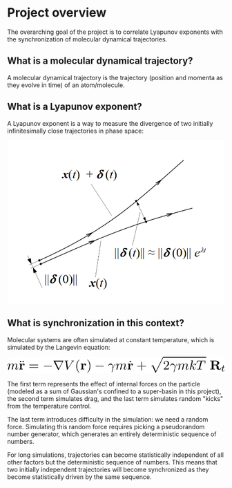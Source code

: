 # Project overview

The overarching goal of the project is to correlate Lyapunov exponents with the synchronization of molecular dynamical trajectories.

## What is a molecular dynamical trajectory?

A molecular dynamical trajectory is the trajectory (position and momenta as they evolve in time) of an atom/molecule.

## What is a Lyapunov exponent?

A Lyapunov exponent is a way to measure the divergence of two initially infinitesimally close trajectories in phase space:
  
<p align="center">
  <img src="https://github.com/jwjeffr/lyapunov_synchronization/blob/main/lyapunov_exponent.png?raw=true">
</p>

## What is synchronization in this context?

Molecular systems are often simulated at constant temperature, which is simulated by the Langevin equation:

<p align="center">
  <img src="https://github.com/jwjeffr/lyapunov_synchronization/blob/main/langevin_dynamics.png?raw=true">
</p>

The first term represents the effect of internal forces on the particle (modeled as a sum of Gaussian's confined to a super-basin in this project), the second term simulates drag, and the last term simulates random "kicks" from the temperature control.

The last term introduces difficulty in the simulation: we need a random force. Simulating this random force requires picking a pseudorandom number generator, which generates an entirely deterministic sequence of numbers.

For long simulations, trajectories can become statistically independent of all other factors but the deterministic sequence of numbers. This means that two initially independent trajectories will become synchronized as they become statistically driven by the same sequence.
